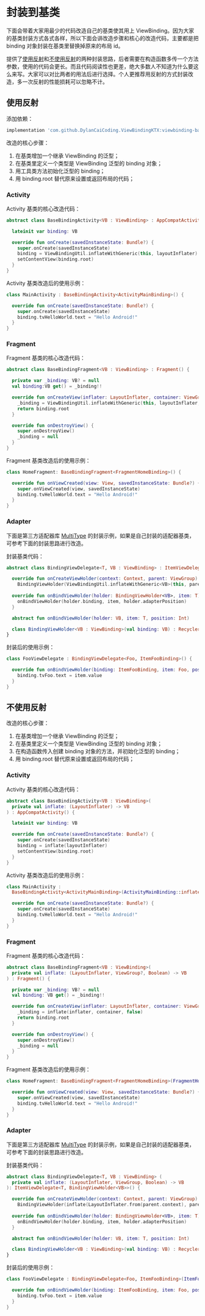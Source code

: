 # 封装到基类

下面会带着大家用最少的代码改造自己的基类使其用上 ViewBinding。因为大家的基类封装方式各式各样，所以下面会讲改造步骤和核心的改造代码，主要都是把 binding 对象封装在基类里替换掉原来的布局 id。

提供了[使用反射](/kotlin/baseclass?id=使用反射)和[不使用反射](/kotlin/baseclass?id=不使用反射)的两种封装思路，后者需要在构造函数多传一个方法参数，使用的代码会更长。而且代码阅读性也更差，绝大多数人不知道为什么要这么来写。大家可以对比两者的用法后进行选择。个人更推荐用反射的方式封装改造，多一次反射的性能损耗可以忽略不计。

## 使用反射

添加依赖：

```gradle
implementation 'com.github.DylanCaiCoding.ViewBindingKTX:viewbinding-base:2.0.0'
```

改造的核心步骤：

1. 在基类增加一个继承 ViewBinding 的泛型；
2. 在基类里定义一个类型是 ViewBinding 泛型的 binding 对象；
3. 用工具类方法初始化泛型的 binding；
4. 用 binding.root 替代原来设置或返回布局的代码；

### Activity

Activity 基类的核心改造代码：

```kotlin
abstract class BaseBindingActivity<VB : ViewBinding> : AppCompatActivity() {

  lateinit var binding: VB

  override fun onCreate(savedInstanceState: Bundle?) {
    super.onCreate(savedInstanceState)
    binding = ViewBindingUtil.inflateWithGeneric(this, layoutInflater)
    setContentView(binding.root)
  }
}
```

Activity 基类改造后的使用示例：

```kotlin
class MainActivity : BaseBindingActivity<ActivityMainBinding>() {

  override fun onCreate(savedInstanceState: Bundle?) {
    super.onCreate(savedInstanceState)
    binding.tvHelloWorld.text = "Hello Android!"
  }
}
```

### Fragment

Fragment 基类的核心改造代码：

```kotlin
abstract class BaseBindingFragment<VB : ViewBinding> : Fragment() {

  private var _binding: VB? = null
  val binding:VB get() = _binding!!

  override fun onCreateView(inflater: LayoutInflater, container: ViewGroup?, savedInstanceState: Bundle?): View {
    _binding = ViewBindingUtil.inflateWithGeneric(this, layoutInflater, container, false)
    return binding.root
  }

  override fun onDestroyView() {
    super.onDestroyView()
    _binding = null
  }
}
```

Fragment 基类改造后的使用示例：

```kotlin
class HomeFragment: BaseBindingFragment<FragmentHomeBinding>() {

  override fun onViewCreated(view: View, savedInstanceState: Bundle?) {
    super.onViewCreated(view, savedInstanceState)
    binding.tvHelloWorld.text = "Hello Android!"
  }
}
```

### Adapter

下面是第三方适配器库 [MultiType](https://github.com/drakeet/MultiType) 的封装示例，如果是自己封装的适配器基类，可参考下面的封装思路进行改造。

封装基类代码：

```kotlin
abstract class BindingViewDelegate<T, VB : ViewBinding> : ItemViewDelegate<T, BindingViewHolder<VB>>() {

  override fun onCreateViewHolder(context: Context, parent: ViewGroup) =
    BindingViewHolder(ViewBindingUtil.inflateWithGeneric<VB>(this, parent))
  
  override fun onBindViewHolder(holder: BindingViewHolder<VB>, item: T) {
    onBindViewHolder(holder.binding, item, holder.adapterPosition)
  }

  abstract fun onBindViewHolder(holder: VB, item: T, position: Int)

  class BindingViewHolder<VB : ViewBinding>(val binding: VB) : RecyclerView.ViewHolder(binding.root)
}
```

封装后的使用示例：

```kotlin
class FooViewDelegate : BindingViewDelegate<Foo, ItemFooBinding>() {

  override fun onBindViewHolder(binding: ItemFooBinding, item: Foo, position: Int) {
    binding.tvFoo.text = item.value
  }
}
```

## 不使用反射


改造的核心步骤：

1. 在基类增加一个继承 ViewBinding 的泛型；
2. 在基类里定义一个类型是 ViewBinding 泛型的 binding 对象；
3. 在构造函数传入创建 binding 对象的方法，并初始化泛型的 binding；
4. 用 binding.root 替代原来设置或返回布局的代码；

### Activity

Activity 基类的核心改造代码：

```kotlin
abstract class BaseBindingActivity<VB : ViewBinding>(
  private val inflate: (LayoutInflater) -> VB
) : AppCompatActivity() {

  lateinit var binding: VB

  override fun onCreate(savedInstanceState: Bundle?) {
    super.onCreate(savedInstanceState)
    binding = inflate(layoutInflater)
    setContentView(binding.root)
  }
}
```

Activity 基类改造后的使用示例：

```kotlin
class MainActivity : 
  BaseBindingActivity<ActivityMainBinding>(ActivityMainBinding::inflate) {

  override fun onCreate(savedInstanceState: Bundle?) {
    super.onCreate(savedInstanceState)
    binding.tvHelloWorld.text = "Hello Android!"
  }
}
```

### Fragment

Fragment 基类的核心改造代码：

```kotlin
abstract class BaseBindingFragment<VB : ViewBinding>(
  private val inflate: (LayoutInflater, ViewGroup?, Boolean) -> VB
) : Fragment() {

  private var _binding: VB? = null
  val binding: VB get() = _binding!!

  override fun onCreateView(inflater: LayoutInflater, container: ViewGroup?, savedInstanceState: Bundle?): View {
    _binding = inflate(inflater, container, false)
    return binding.root
  }

  override fun onDestroyView() {
    super.onDestroyView()
    _binding = null
  }
}
```

Fragment 基类改造后的使用示例：

```kotlin
class HomeFragment: BaseBindingFragment<FragmentHomeBinding>(FragmentHomeBinding::inflate) {

  override fun onViewCreated(view: View, savedInstanceState: Bundle?) {
    super.onViewCreated(view, savedInstanceState)
    binding.tvHelloWorld.text = "Hello Android!"
  }
}
```

### Adapter

下面是第三方适配器库 [MultiType](https://github.com/drakeet/MultiType) 的封装示例，如果是自己封装的适配器基类，可参考下面的封装思路进行改造。

封装基类代码：

```kotlin
abstract class BindingViewDelegate<T, VB : ViewBinding> (
  private val inflate: (LayoutInflater, ViewGroup, Boolean) -> VB
): ItemViewDelegate<T, BindingViewHolder<VB>>() {

  override fun onCreateViewHolder(context: Context, parent: ViewGroup) : BindingViewHolder<VB> =
    BindingViewHolder(inflate(LayoutInflater.from(parent.context), parent, false))
    
  override fun onBindViewHolder(holder: BindingViewHolder<VB>, item: T) {
    onBindViewHolder(holder.binding, item, holder.adapterPosition)
  }

  abstract fun onBindViewHolder(holder: VB, item: T, position: Int)

  class BindingViewHolder<VB : ViewBinding>(val binding: VB) : RecyclerView.ViewHolder(binding.root)
}
```

封装后的使用示例：

```kotlin
class FooViewDelegate : BindingViewDelegate<Foo, ItemFooBinding>(ItemFooBinding::inflate) {

  override fun onBindViewHolder(binding: ItemFooBinding, item: Foo, position: Int) {
    binding.tvFoo.text = item.value
  }
}
```
